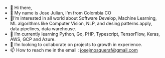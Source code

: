 - 👋 Hi there, 
- 🙌 My name is Jose Julian, I'm from Colombia CO 
- 👀I’m interested in all world about Software Develop, Machine Learning, ML algorithms like Computer Vision, NLP, and desing patterns apply, data pipelines, data warehouse.
- 🌱 I’m currently learning Python, Go, PHP, Typescript, TensorFlow, Keras, AWS, GCP and Azure.
- 💞️ I’m looking to collaborate on projects to growth in experience.
- 📫 How to reach me in the email : josejmosqueraf@gmail.com

<!---
Jotam1/Jotam1 is a ✨ special ✨ repository because its `README.md` (this file) appears on your GitHub profile.
You can click the Preview link to take a look at your changes.
--->
